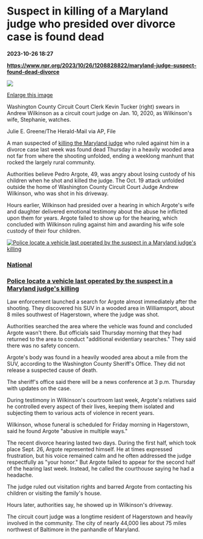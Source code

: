 # Suspect in killing of a Maryland judge who presided over divorce case is found dead

**2023-10-26 18:27**

**https://www.npr.org/2023/10/26/1208828822/maryland-judge-suspect-found-dead-divorce**

 ![](https://media.npr.org/assets/img/2023/10/26/ap23299639171216-ffb4f0c8bdcbb1ccb034e5cdc591fbfa99377554-s1100-c50.jpg) 

[Enlarge this image](https://media.npr.org/assets/img/2023/10/26/ap23299639171216-ffb4f0c8bdcbb1ccb034e5cdc591fbfa99377554-s1200.jpg)

Washington County Circuit Court Clerk Kevin Tucker (right) swears in Andrew Wilkinson as a circuit court judge on Jan. 10, 2020, as Wilkinson's wife, Stephanie, watches.

Julie E. Greene/The Herald-Mail via AP, File

A man suspected of [killing the Maryland judge](https://www.npr.org/2023/10/21/1207842750/maryland-judge-killing-suspect-hagerstown) who ruled against him in a divorce case last week was found dead Thursday in a heavily wooded area not far from where the shooting unfolded, ending a weeklong manhunt that rocked the largely rural community.

Authorities believe Pedro Argote, 49, was angry about losing custody of his children when he shot and killed the judge. The Oct. 19 attack unfolded outside the home of Washington County Circuit Court Judge Andrew Wilkinson, who was shot in his driveway.

Hours earlier, Wilkinson had presided over a hearing in which Argote's wife and daughter delivered emotional testimony about the abuse he inflicted upon them for years. Argote failed to show up for the hearing, which concluded with Wilkinson ruling against him and awarding his wife sole custody of their four children.

[![Police locate a vehicle last operated by the suspect in a Maryland judge's killing](https://media.npr.org/assets/img/2023/10/21/ap23293756311686_sq-dd2d1dccce3f01e1ba98cf4b641ed0538cea7908-s100-c15.jpg)](https://www.npr.org/2023/10/21/1207842750/maryland-judge-killing-suspect-hagerstown)

### [National](https://www.npr.org/sections/national/)

### [Police locate a vehicle last operated by the suspect in a Maryland judge's killing](https://www.npr.org/2023/10/21/1207842750/maryland-judge-killing-suspect-hagerstown)

Law enforcement launched a search for Argote almost immediately after the shooting. They discovered his SUV in a wooded area in Williamsport, about 8 miles southwest of Hagerstown, where the judge was shot.

Authorities searched the area where the vehicle was found and concluded Argote wasn't there. But officials said Thursday morning that they had returned to the area to conduct "additional evidentiary searches." They said there was no safety concern.

Argote's body was found in a heavily wooded area about a mile from the SUV, according to the Washington County Sheriff's Office. They did not release a suspected cause of death.

The sheriff's office said there will be a news conference at 3 p.m. Thursday with updates on the case.

During testimony in Wilkinson's courtroom last week, Argote's relatives said he controlled every aspect of their lives, keeping them isolated and subjecting them to various acts of violence in recent years.

Wilkinson, whose funeral is scheduled for Friday morning in Hagerstown, said he found Argote "abusive in multiple ways."

The recent divorce hearing lasted two days. During the first half, which took place Sept. 26, Argote represented himself. He at times expressed frustration, but his voice remained calm and he often addressed the judge respectfully as "your honor." But Argote failed to appear for the second half of the hearing last week. Instead, he called the courthouse saying he had a headache.

The judge ruled out visitation rights and barred Argote from contacting his children or visiting the family's house.

Hours later, authorities say, he showed up in Wilkinson's driveway.

The circuit court judge was a longtime resident of Hagerstown and heavily involved in the community. The city of nearly 44,000 lies about 75 miles northwest of Baltimore in the panhandle of Maryland.